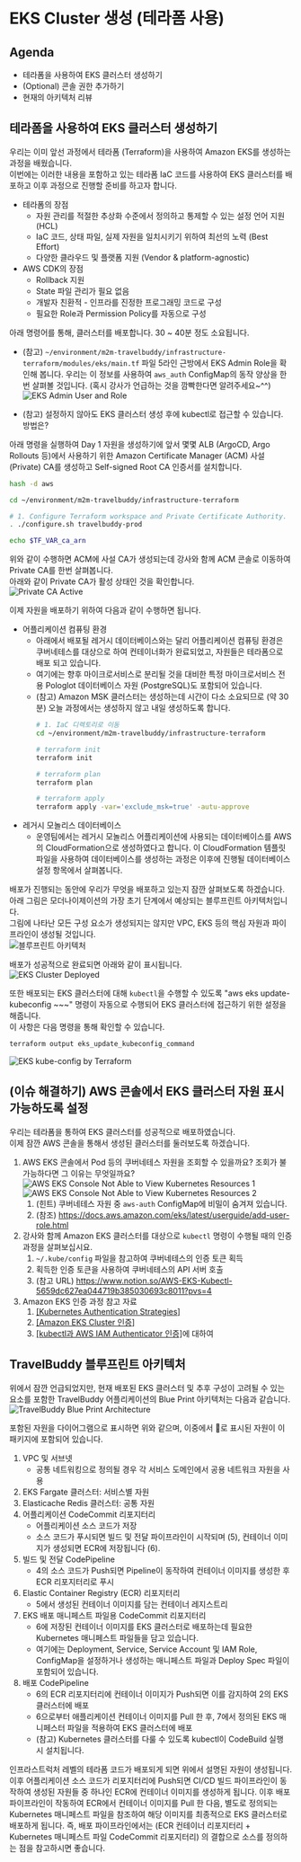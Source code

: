 # EKS Cluster 생성 (테라폼 사용)

## Agenda

- 테라폼을 사용하여 EKS 클러스터 생성하기
- (Optional) 콘솔 권한 추가하기
- 현재의 아키텍처 리뷰

## 테라폼을 사용하여 EKS 클러스터 생성하기
우리는 이미 앞선 과정에서 테라폼 (Terraform)을 사용하여 Amazon EKS를 생성하는 과정을 배웠습니다.<br>
이번에는 이러한 내용을 포함하고 있는 테라폼 IaC 코드를 사용하여 EKS 클러스터를 배포하고 이후 과정으로 진행할 준비를 하고자 합니다.<br>
- 테라폼의 장점 
  - 자원 관리를 적절한 추상화 수준에서 정의하고 통제할 수 있는 설정 언어 지원 (HCL)
  - IaC 코드, 상태 파일, 실제 자원을 일치시키기 위하여 최선의 노력 (Best Effort)
  - 다양한 클라우드 및 플랫폼 지원 (Vendor & platform-agnostic) 
- AWS CDK의 장점
  - Rollback 지원
  - State 파일 관리가 필요 없음
  - 개발자 친환적 - 인프라를 진정한 프로그래밍 코드로 구성
  - 필요한 Role과 Permission Policy를 자동으로 구성

아래 명령어를 통해, 클러스터를 배포합니다. 30 ~ 40분 정도 소요됩니다.<br>

- (참고) ```~/environment/m2m-travelbuddy/infrastructure-terraform/modules/eks/main.tf``` 파일 5라인 근방에서 EKS Admin Role을 확인해 봅니다. 우리는 이 정보를 사용하여 ```aws_auth``` ConfigMap의 동작 양상을 한번 살펴볼 것입니다. (혹시 강사가 언급하는 것을 깜빡한다면 알려주세요~^^)
    ![EKS Admin User and Role](./assets/terraform-eks-admin-role.png)

- (참고) 설정하지 않아도 EKS 클러스터 생성 후에 kubectl로 접근할 수 있습니다. 방법은?

아래 명령을 실행하여 Day 1 자원을 생성하기에 앞서 몇몇 ALB (ArgoCD, Argo Rollouts 등)에서 사용하기 위한 Amazon Certificate Manager (ACM) 사설 (Private) CA를 생성하고 Self-signed Root CA 인증서를 설치합니다.<br>

```bash
hash -d aws

cd ~/environment/m2m-travelbuddy/infrastructure-terraform

# 1. Configure Terraform workspace and Private Certificate Authority.
. ./configure.sh travelbuddy-prod

echo $TF_VAR_ca_arn
```

위와 같이 수행하면 ACM에 사설 CA가 생성되는데 강사와 함께 ACM 콘솔로 이동하여 Private CA를 한번 살펴봅니다.<br>
아래와 같이 Private CA가 활성 상태인 것을 확인합니다.<br>
![Private CA Active](./assets/private-ca-active.png)


이제 자원을 배포하기 위하여 다음과 같이 수행하면 됩니다.<br>
* 어플리케이션 컴퓨팅 환경
    * 아래에서 배포될 레거시 데이터베이스와는 달리 어플리케이션 컴퓨팅 환경은 쿠버네테스를 대상으로 하여 컨테이너화가 완료되었고, 자원들은 테라폼으로 배포 되고 있습니다.
    * 여기에는 향후 마이크로서비스로 분리될 것을 대비한 특정 마이크로서비스 전용 Pologlot 데이터베이스 자원 (PostgreSQL)도 포함되어 있습니다.<br>
    * (참고) Amazon MSK 클러스터는 생성하는데 시간이 다소 소요되므로 (약 30분) 오늘 과정에서는 생성하지 않고 내일 생성하도록 합니다.<br>
      ```bash
      # 1. IaC 디렉토리로 이동
      cd ~/environment/m2m-travelbuddy/infrastructure-terraform
      
      # terraform init
      terraform init
      
      # terraform plan
      terraform plan
      
      # terraform apply
      terraform apply -var='exclude_msk=true' -autu-approve
      ```
* 레거시 모놀리스 데이터베이스
  * 운영팀에서는 레거시 모놀리스 어플리케이션에 사용되는 데이터베이스를 AWS의 CloudFormation으로 생성하였다고 합니다. 이 CloudFormation 템플릿 파일을 사용하여 데이터베이스를 생성하는 과정은 이후에 진행될 데이터베이스 설정 항목에서 살펴봅니다.<br>

배포가 진행되는 동안에 우리가 무엇을 배포하고 있는지 잠깐 살펴보도록 하겠습니다.<br>
아래 그림은 모더나이제이션의 가장 초기 단계에서 예상되는 블루프린트 아키텍처입니다.<br>
그림에 나타난 모든 구성 요소가 생성되지는 않지만 VPC, EKS 등의 핵심 자원과 파이프라인이 생성될 것입니다.<br>
![블루프린트 아키텍처](./assets/M2M-Replatform-Architecture.png)

배포가 성공적으로 완료되면 아래와 같이 표시됩니다.<br>
![EKS Cluster Deployed](./assets/eks-cluster-deployed-with-terraform.png)

또한 배포되는 EKS 클러스터에 대해 ```kubectl```을 수행할 수 있도록 "aws eks update-kubeconfig ~~~" 명령이 자동으로 수행되어 EKS 클러스터에 접근하기 위한 설정을 해줍니다.<br>
이 사항은 다음 명령을 통해 확인할 수 있습니다.<br>
```bash
terraform output eks_update_kubeconfig_command
```

![EKS kube-config by Terraform](./assets/eks-cluster-kube-config-by-terraform.png)

## (이슈 해결하기) AWS 콘솔에서 EKS 클러스터 자원 표시 가능하도록 설정
우리는 테라폼을 통하여 EKS 클러스터를 성공적으로 배포하였습니다.<br>
이제 잠깐 AWS 콘솔을 통해서 생성된 클러스터를 둘러보도록 하겠습니다.

1. AWS EKS 콘솔에서 Pod 등의 쿠버네테스 자원을 조회할 수 있을까요? 조회가 불가능하다면 그 이유는 무엇일까요?
    ![AWS EKS Console Not Able to View Kubernetes Resources 1](./assets/aws-eks-console-not-able-to-view-k8s-resources-01.png)<br>
    ![AWS EKS Console Not Able to View Kubernetes Resources 2](./assets/aws-eks-console-not-able-to-view-k8s-resources-02.png)<br>
   1. (힌트) 쿠버네테스 자원 중 ```aws-auth``` ConfigMap에 비밀이 숨겨져 있습니다.
   2. (참조) https://docs.aws.amazon.com/eks/latest/userguide/add-user-role.html
2. 강사와 함께 Amazon EKS 클러스터를 대상으로 ```kubectl``` 명령이 수행될 때의 인증 과정을 살펴보십시요.
   1. ```~/.kube/config``` 파일을 참고하여 쿠버네테스의 인증 토큰 획득
   2. 획득한 인증 토큰을 사용하여 쿠버네테스의 API 서버 호출
   3. (참고 URL) https://www.notion.so/AWS-EKS-Kubectl-5659dc627ea044719b385030693c8011?pvs=4
3. Amazon EKS 인증 과정 참고 자료
   1. [[Kubernetes Authentication Strategies]](https://kubernetes.io/docs/reference/access-authn-authz/authentication/)
   2. [[Amazon EKS Cluster 인증]](https://docs.aws.amazon.com/eks/latest/userguide/cluster-auth.html)
   3. [[kubectl과 AWS IAM Authenticator 인증]](https://ssup2.github.io/theory_analysis/AWS_EKS_%EC%9D%B8%EC%A6%9D/)에 대하여


## TravelBuddy 블루프린트 아키텍처
위에서 잠깐 언급되었지만, 현재 배포된 EKS 클러스터 및 추후 구성이 고려될 수 있는 요소를 포함한 TravelBuddy 어플리케이션의 Blue Print 아키텍처는 다음과 같습니다.
![TravelBuddy Blue Print Architecture](./assets/M2M-Replatform-Architecture.png)

포함된 자원을 다이어그램으로 표시하면 위와 같으며, 이중에서 🔴로 표시된 자원이 이 패키지에 포함되어 있습니다.
1.	VPC 및 서브넷
      * 공통 네트워킹으로 정의될 경우 각 서비스 도메인에서 공용 네트워크 자원을 사용
2.	EKS Fargate 클러스터: 서비스별 자원
3.	Elasticache Redis 클러스터: 공통 자원
4.	어플리케이션 CodeCommit 리포지터리 
      * 어플리케이션 소스 코드가 저장
      * 소스 코드가 푸시되면 빌드 및 전달 파이프라인이 시작되며 (5), 컨테이너 이미지가 생성되면 ECR에 저장됩니다 (6).
5.	빌드 및 전달 CodePipeline
       * 4의 소스 코드가 Push되면 Pipeline이 동작하여 컨테이너 이미지를 생성한 후 ECR 리포지터리로 푸시
6.	Elastic Container Registry (ECR) 리포지터리
       * 5에서 생성된 컨테이너 이미지를 담는 컨테이너 레지스트리
7.	EKS 배포 매니페스트 파일용 CodeCommit 리포지터리
       * 6에 저장된 컨테이너 이미지를 EKS 클러스터로 배포하는데 필요한 Kubernetes 매니페스트 파일들을 담고 있습니다.
       * 여기에는 Deployment, Service, Service Account 및 IAM Role, ConfigMap을 설정하거나 생성하는 매니페스트 파일과 Deploy Spec 파일이 포함되어 있습니다.
8.	배포 CodePipeline
       * 6의 ECR 리포지터리에 컨테이너 이미지가 Push되면 이를 감지하여 2의 EKS 클러스터에 배포
       * 6으로부터 애플리케이션 컨테이너 이미지를 Pull 한 후, 7에서 정의된 EKS 매니페스터 파일을 적용하여 EKS 클러스터에 배포
       * (참고) Kubernetes 클러스터를 다룰 수 있도록 kubectl이 CodeBuild 실행 시 설치됩니다.
      
인프라스트럭처 레벨의 테라폼 코드가 배포되게 되면 위에서 설명된 자원이 생성됩니다. 이후 어플리케이션 소스 코드가 리포지터리에 Push되면 CI/CD 빌드 파이프라인이 동작하여 생성된 자원들 중 하나인 ECR에 컨테이너 이미지를 생성하게 됩니다. 이후 배포 파이프라인이 작동하여 ECR에서 컨테이너 이미지를 Pull 한 다음, 별도로 정의되는 Kubernetes 매니페스트 파일을 참조하여 해당 이미지를 최종적으로 EKS 클러스터로 배포하게 됩니다. 즉, 배포 파이프라인에서는 (ECR 컨테이너 리포지터리 + Kubernetes 매니페스트 파일 CodeCommit 리포지터리) 의 결합으로 소스를 정의하는 점을 참고하시면 좋습니다.


